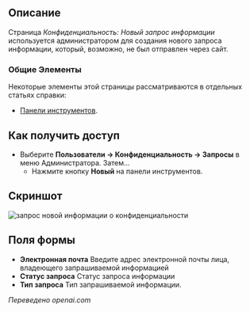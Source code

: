 <!-- Filename: Help4.x:Privacy:_New_Information_Request / Display title: Конфиденциальность: Новый запрос информации  -->

## Описание

Страница *Конфиденциальность: Новый запрос информации* используется администратором для создания нового запроса информации, который, возможно, не был отправлен через сайт.

### Общие Элементы

Некоторые элементы этой страницы рассматриваются в отдельных статьях справки:

* [Панели инструментов](jdocmanual?article=help/common-elements/toolbars).

## Как получить доступ

- Выберите **Пользователи → Конфиденциальность → Запросы** в меню Администратора. Затем...
  - Нажмите кнопку **Новый** на панели инструментов.

## Скриншот

![запрос новой информации о конфиденциальности](../../../ru/images/privacy/privacy-new-information-request.png)

## Поля формы

- **Электронная почта** Введите адрес электронной почты лица, владеющего запрашиваемой информацией
- **Статус запроса** Статус запроса информации
- **Тип запроса** Тип запрашиваемой информации.

*Переведено openai.com*

